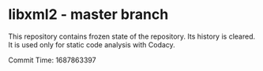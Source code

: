 # libxml2 - master branch

This repository contains frozen state of the repository.
Its history is cleared. It is used only for static code
analysis with Codacy.

Commit Time: 1687863397